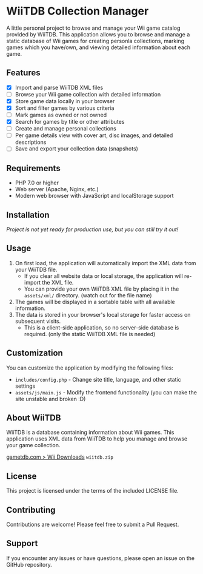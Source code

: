 # WiiTDB Collection Manager

A little personal project to browse and manage your Wii game catalog provided by WiiTDB. This application allows you to browse and manage a static database of Wii games for creating personla collections, marking games which you have/own, and viewing detailed information about each game.

## Features

- [x] Import and parse WiiTDB XML files
- [ ] Browse your Wii game collection with detailed information
- [x] Store game data locally in your browser
- [x] Sort and filter games by various criteria
- [ ] Mark games as owned or not owned
- [x] Search for games by title or other attributes
- [ ] Create and manage personal collections
- [ ] Per game details view with cover art, disc images, and detailed descriptions
- [ ] Save and export your collection data (snapshots)

## Requirements

- PHP 7.0 or higher
- Web server (Apache, Nginx, etc.)
- Modern web browser with JavaScript and localStorage support

## Installation

*Project is not yet ready for production use, but you can still try it out!*

## Usage

1. On first load, the application will automatically import the XML data from your WiiTDB file.
   - If you clear all website data or local storage, the application will re-import the XML file.
   - You can provide your own WiiTDB XML file by placing it in the `assets/xml/` directory. (watch out for the file name)
2. The games will be displayed in a sortable table with all available information.
3. The data is stored in your browser's local storage for faster access on subsequent visits.
   - This is a client-side application, so no server-side database is required. (only the static WiiTDB XML file is needed)

## Customization

You can customize the application by modifying the following files:

- `includes/config.php` - Change site title, language, and other static settings
- `assets/js/main.js` - Modify the frontend functionality (you can make the site unstable and broken :D)

## About WiiTDB

WiiTDB is a database containing information about Wii games. This application uses XML data from WiiTDB to help you manage and browse your game collection.

[gametdb.com > Wii Downloads](https://www.gametdb.com/Wii/Downloads) `wiitdb.zip`

## License

This project is licensed under the terms of the included LICENSE file.

## Contributing

Contributions are welcome! Please feel free to submit a Pull Request.

## Support

If you encounter any issues or have questions, please open an issue on the GitHub repository.
